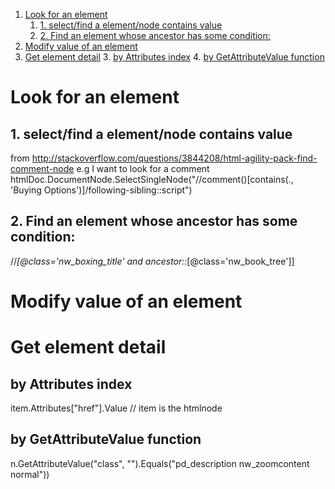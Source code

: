 <!-- TOC insertAnchor:true orderedList:true -->

1. [Look for an element](#look-for-an-element)
    1. [1. select/find a element/node contains value](#1-selectfind-a-elementnode-contains-value)
    2. [2. Find an element whose ancestor has some condition:](#2-find-an-element-whose-ancestor-has-some-condition)
2. [Modify value of an element](#modify-value-of-an-element)
3. [Get element detail](#get-element-detail)
    3. [by Attributes index](#by-attributes-index)
    4. [by GetAttributeValue function](#by-getattributevalue-function)

<!-- /TOC -->

<a id="markdown-look-for-an-element" name="look-for-an-element"></a>
# Look for an element

<a id="markdown-1-selectfind-a-elementnode-contains-value" name="1-selectfind-a-elementnode-contains-value"></a>
## 1. select/find a element/node contains value
from http://stackoverflow.com/questions/3844208/html-agility-pack-find-comment-node
e.g I want to look for a comment
htmlDoc.DocumentNode.SelectSingleNode("//comment()[contains(., 'Buying Options')]/following-sibling::script")

<a id="markdown-2-find-an-element-whose-ancestor-has-some-condition" name="2-find-an-element-whose-ancestor-has-some-condition"></a>
## 2. Find an element whose ancestor has some condition:
//*[@class='nw_boxing_title' and ancestor::*[@class='nw_book_tree']]

<a id="markdown-modify-value-of-an-element" name="modify-value-of-an-element"></a>
# Modify value of an element

<a id="markdown-get-element-detail" name="get-element-detail"></a>
# Get element detail

<a id="markdown-by-attributes-index" name="by-attributes-index"></a>
## by Attributes index
item.Attributes["href"].Value // item is the htmlnode

<a id="markdown-by-getattributevalue-function" name="by-getattributevalue-function"></a>
## by GetAttributeValue function
n.GetAttributeValue("class", "").Equals("pd_description nw_zoomcontent normal"))

